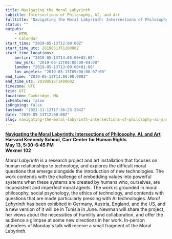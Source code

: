 ```yaml
---
title: Navigating the Moral Labyrinth
subtitle: Intersections of Philosophy, AI, and Art
fulltitle: 'Navigating the Moral Labyrinth: Intersections of Philosophy, AI, and Art'
status: ""
outputs:
    - HTML
    - Calendar
start_time: "2019-05-13T12:00:00Z"
start_time_utc: 20190513T120000Z
start_time_locations:
    berlin: "2019-05-13T14:00:00+02:00"
    new_york: "2019-05-13T08:00:00-04:00"
    london: "2019-05-13T13:00:00+01:00"
    los_angeles: "2019-05-13T05:00:00-07:00"
end_time: "2019-05-13T13:00:00.000Z"
end_time_utc: 20190513T140000Z
timezone: UTC
tzid: UTC
location: Cambridge, MA
isFeatured: false
isOngoing: false
lastmod: "2021-11-12T17:36:23.294Z"
date: "2019-05-13T12:00:00Z"
slug: navigating-the-moral-labyrinth-intersections-of-philosophy-ai-and-art
---
```

**[Navigating the Moral Labyrinth: Intersections of Philosophy, AI, and Art](https://carrcenter.hks.harvard.edu/event/towards-life-30-ethics-and-technology-21st-century-sarah-newman-fellow-berkman-klein?admin_panel=1&delta=0)<br />
Harvard Kennedy School, Carr Center for Human Rights<br />
May 13, 5:30-6:45 PM<br />
Wexner 102**

*Moral Labyrinth* is a research project and art installation that focuses on human relationships to technology, and explores the difficult moral questions that emerge alongside the introduction of new technologies. The work contends with the challenge of embedding values into powerful systems when these systems are created by humans who, ourselves, are inconsistent and imperfect moral agents. The work is grounded in moral philosophy, social psychology, the ethics of technology, and contends with questions that are made particularly pressing with AI technologies. *Moral Labyrinth* has been exhibited in Germany, Austria, England, and the US, and a new version of it will be in Tunisia in June. Newman will share the project, her views about the necessities of humility and collaboration, and offer the audience a glimpse at some new directions in her work. In-person attendees of Monday's talk will receive a small fragment of the Moral Labyrinth.